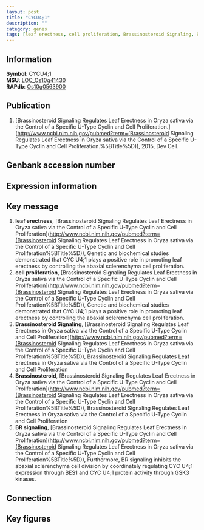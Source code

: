 ```yaml
---
layout: post
title: "CYCU4;1"
description: ""
category: genes
tags: [leaf erectness, cell proliferation, Brassinosteroid Signaling, Brassinosteroid, BR signaling, Gene]
---
```


## Information
__Symbol__: CYCU4;1  
__MSU__: [LOC_Os10g41430](http://rice.plantbiology.msu.edu/cgi-bin/ORF_infopage.cgi?orf=LOC_Os10g41430)  
__RAPdb__: [Os10g0563900](http://rapdb.dna.affrc.go.jp/viewer/gbrowse_details/irgsp1?name=Os10g0563900)  

## Publication
1. [Brassinosteroid Signaling Regulates Leaf Erectness in Oryza sativa via the Control of a Specific U-Type Cyclin and Cell Proliferation.](http://www.ncbi.nlm.nih.gov/pubmed?term=(Brassinosteroid Signaling Regulates Leaf Erectness in Oryza sativa via the Control of a Specific U-Type Cyclin and Cell Proliferation.%5BTitle%5D)), 2015, Dev Cell.

## Genbank accession number

## Expression information

## Key message
1. __leaf erectness__, [Brassinosteroid Signaling Regulates Leaf Erectness in Oryza sativa via the Control of a Specific U-Type Cyclin and Cell Proliferation](http://www.ncbi.nlm.nih.gov/pubmed?term=(Brassinosteroid Signaling Regulates Leaf Erectness in Oryza sativa via the Control of a Specific U-Type Cyclin and Cell Proliferation%5BTitle%5D)), Genetic and biochemical studies demonstrated that CYC U4;1 plays a positive role  in promoting leaf erectness by controlling the abaxial sclerenchyma cell proliferation.
2. __cell proliferation__, [Brassinosteroid Signaling Regulates Leaf Erectness in Oryza sativa via the Control of a Specific U-Type Cyclin and Cell Proliferation](http://www.ncbi.nlm.nih.gov/pubmed?term=(Brassinosteroid Signaling Regulates Leaf Erectness in Oryza sativa via the Control of a Specific U-Type Cyclin and Cell Proliferation%5BTitle%5D)), Genetic and biochemical studies demonstrated that CYC U4;1 plays a positive role  in promoting leaf erectness by controlling the abaxial sclerenchyma cell proliferation.
3. __Brassinosteroid Signaling__, [Brassinosteroid Signaling Regulates Leaf Erectness in Oryza sativa via the Control of a Specific U-Type Cyclin and Cell Proliferation](http://www.ncbi.nlm.nih.gov/pubmed?term=(Brassinosteroid Signaling Regulates Leaf Erectness in Oryza sativa via the Control of a Specific U-Type Cyclin and Cell Proliferation%5BTitle%5D)), Brassinosteroid Signaling Regulates Leaf Erectness in Oryza sativa via the Control of a Specific U-Type Cyclin and Cell Proliferation
4. __Brassinosteroid__, [Brassinosteroid Signaling Regulates Leaf Erectness in Oryza sativa via the Control of a Specific U-Type Cyclin and Cell Proliferation](http://www.ncbi.nlm.nih.gov/pubmed?term=(Brassinosteroid Signaling Regulates Leaf Erectness in Oryza sativa via the Control of a Specific U-Type Cyclin and Cell Proliferation%5BTitle%5D)), Brassinosteroid Signaling Regulates Leaf Erectness in Oryza sativa via the Control of a Specific U-Type Cyclin and Cell Proliferation
5. __BR signaling__, [Brassinosteroid Signaling Regulates Leaf Erectness in Oryza sativa via the Control of a Specific U-Type Cyclin and Cell Proliferation](http://www.ncbi.nlm.nih.gov/pubmed?term=(Brassinosteroid Signaling Regulates Leaf Erectness in Oryza sativa via the Control of a Specific U-Type Cyclin and Cell Proliferation%5BTitle%5D)), Furthermore, BR signaling inhibits the abaxial sclerenchyma cell division by coordinately regulating CYC U4;1 expression through BES1 and CYC U4;1 protein activity through GSK3 kinases.

## Connection

## Key figures



